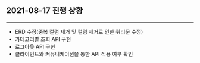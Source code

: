 ## 2021-08-17 진행 상황
---
- ERD 수정(중복 컬럼 제거 및 컬럼 제거로 인한 쿼리문 수정)
- 카테고리별 조회 API 구현
- 로그아웃 API 구현
- 클라이언트와 커뮤니케이션을 통한 API 적용 여부 확인
